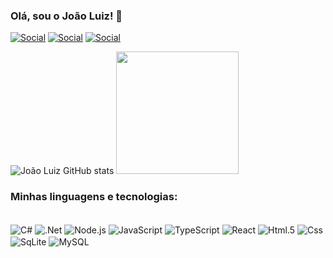 ### Olá, sou o João Luiz! 💯
[![Social](https://img.shields.io/badge/LinkedIn-0077B5?style=for-the-badge&logo=linkedin&logoColor=white)](https://www.linkedin.com/in/joaoluizglira/)
[![Social](https://img.shields.io/badge/Gmail-D14836?style=for-the-badge&logo=gmail&logoColor=white)](https://mail.google.com/mail/u/1/#inbox?compose=DmwnWrRttFvVSnGQJqgsnXSxzwLxnKdtGZzMmPfCbJvvqxZbkGJmQCknwjJdrDsFhxlcljgkSXDb)
[![Social](https://img.shields.io/badge/Instagram-E4405F?style=for-the-badge&logo=instagram&logoColor=white)](https://www.instagram.com/jl.gradwool/)

![João Luiz GitHub stats](https://github-readme-stats.vercel.app/api?username=JoaoLuizGL&show_icons=true&theme=midnight-purple)
 <img height="196em" src="https://github-readme-stats.vercel.app/api/top-langs/?username=JoaoLuizGL&layout=compact&langs_count=7&theme=midnight-purple"/> <!-- theme=gotham -->

### Minhas linguagens e tecnologias: 
<div style = "display: inline_block"><br/>
  <img align="center" alt="C#" src = "https://img.shields.io/badge/C%23-5C2D91?style=for-the-badge&logo=c#&logoColor=white" />
  <img align="center" alt=".Net" src = "https://img.shields.io/badge/.NET-5C2D91?style=for-the-badge&logo=.net&logoColor=white" />
  <img align="center" alt="Node.js" src = "https://img.shields.io/badge/Node.js-218918?style=for-the-badge&logo=node.js&logoColor=black" />
  <img align="center" alt="JavaScript" src = "https://img.shields.io/badge/JavaScript-F7DF1E?style=for-the-badge&logo=javascript&logoColor=black" />
  <img align="center" alt="TypeScript" src = "https://img.shields.io/badge/TypeScript-007ACC?style=for-the-badge&logo=typescript&logoColor=white" />
  <img align="center" alt="React" src="https://img.shields.io/badge/React-58C4DC?logo=react&logoColor=black&style=for-the-badge" />
  <img align="center" alt="Html.5" src = "https://img.shields.io/badge/HTML-E34F26?style=for-the-badge&logo=html5&logoColor=white" />
  <img align="center" alt="Css" src = "https://img.shields.io/badge/CSS-239120?&style=for-the-badge&logo=css3&logoColor=white" />
  <img align="center" alt="SqLite" src = "https://img.shields.io/badge/SQLite-09425F?style=for-the-badge&logo=sqlite&logoColor=white" />
  <img align="center" alt="MySQL" src = "https://img.shields.io/badge/MySQL-FFFFFF?style=for-the-badge&logo=mysql&logoColor=black" />
</div>
